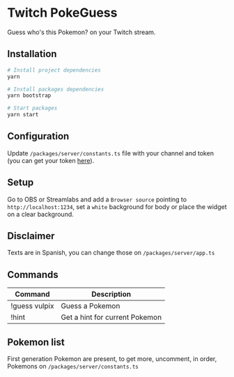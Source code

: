 # Twitch PokeGuess
Guess who's this Pokemon? on your Twitch stream.

## Installation
```bash
# Install project dependencies
yarn

# Install packages dependencies
yarn bootstrap

# Start packages
yarn start
```

## Configuration
Update `/packages/server/constants.ts` file with your channel and token (you can get your token [here](https://twitchapps.com/tmi/)).

## Setup
Go to OBS or Streamlabs and add a `Browser source` pointing to `http://localhost:1234`, set a `white` background for body or place the widget on a clear background.

## Disclaimer
Texts are in Spanish, you can change those on `/packages/server/app.ts`

## Commands
| Command | Description |
|---|---|
| !guess vulpix | Guess a Pokemon |
| !hint | Get a hint for current Pokemon |

## Pokemon list
First generation Pokemon are present, to get more, uncomment, in order, Pokemons on `/packages/server/constants.ts`